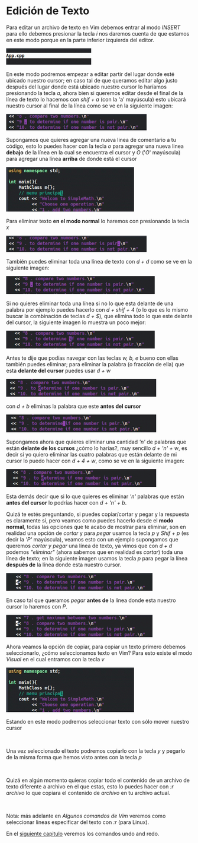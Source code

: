 # Edición de Texto

Para editar un archivo de texto en Vim debemos entrar al modo *INSERT* para ello debemos presionar la tecla *i* nos daremos cuenta de que estamos en este modo porque en la parte inferior izquierda del editor.

<img src="figuras/vi8.gif" title="" alt="Figura 8. modo de insert en vim" data-align="center">

En este modo podremos empezar a editar partir del lugar donde esté ubicado nuestro cursor; en caso tal de que queramos editar algo justo después del lugar donde está ubicado nuestro cursor lo haríamos presionando la tecla *a*, ahora bien si queremos editar desde el final de la línea de texto lo hacemos con *shif + a* (con la 'a' mayúscula) esto ubicará nuestro cursor al final de la línea como se ve en la siguiente imagen:

<img src="figuras/vi9.gif" title="" alt="Figura 9. insertal al final de la linea en vim" data-align="center">

Supongamos que quieres agregar una nueva linea de comentario a tu código, esto lo puedes hacer con  la tecla *o* para agregar una nueva linea **debajo** de la línea en la cual se encuentra el cursor y *O* ('*O*' mayúscula) para agregar una línea **arriba** de donde está el cursor

<img src="figuras/vi37.gif" title="" alt="" data-align="center">

Para eliminar texto **en el modo normal** lo haremos con presionando la tecla *x*

<img src="figuras/vi10.gif" title="" alt="Figura 10. eliminar texto en modo normal" data-align="center">

También puedes eliminar toda una línea de texto con *d + d* como se ve en la siguiente imagen:

<img title="" src="figuras/vi14.gif" alt="Figura 14. eliminar toda una linea de texto en Vim" data-align="center">

Si no quieres eliminar toda una línea si no lo que esta delante de una palabra por ejemplo puedes hacerlo con *d + shif + 4* (o lo que es lo mismo buscar la combinación de teclas *d + $*), que elimina todo lo que este delante del cursor, la siguiente imagen lo muestra un poco mejor:

<img src="figuras/vi15.gif" title="" alt="Figura 15. eliminar después del cursor" data-align="center">

Antes te dije que podías navegar con las teclas *w, b, e* bueno con ellas también puedes eliminar; para eliminar la palabra (o fracción de ella) que esta **delante del cursor** puedes usar *d + w*

<img src="figuras/vi19.gif" title="" alt="Figura 19. d + w en vim" data-align="center">

con *d + b* eliminas la palabra que este **antes del cursor**

<img src="figuras/vi20.gif" title="" alt="Figura 20. d + b" data-align="center">

Supongamos ahora que quieres eliminar una cantidad *'n'* de palabras que están **delante de los cursos** ¿cómo lo harías?, muy sencillo *d + 'n' + w*, es decir si yo quiero eliminar las cuatro palabras que están delante de mi cursor lo puedo hacer con *d + 4 + w*, como se ve en la siguiente imagen:

<img src="figuras/vi21.gif" title="" alt="Figura 21. eliminar n palabras en vim" data-align="center">

Esta demás decir que si lo que quieres es eliminar *'n'* palabras que están **antes del cursor** lo podrías hacer con *d + 'n' + b*.

Quizá te estés preguntando, si puedes copiar/cortar y pegar y la respuesta es claramente si, pero veamos como puedes hacerlo desde el **modo normal**, todas las opciones que te acabo de mostrar para eliminar, son en realidad una opción de *cortar* y para *pegar* usamos la tecla *p* y *Shif + p* (es decir la *'P'* mayúscula), veamos esto con un ejemplo supongamos que queremos *cortar y pegar* una línea de texto, ya vimos que con *d + d* podemos *"eliminar"* (ahora sabemos que en realidad es *cortar*) toda una línea de texto; en la siguiente imagen usamos la tecla *p* para pegar la línea **después de** la línea donde esta nuestro cursor.

<img src="figuras/vi22.gif" title="" alt="Figura 22. cortar y pegar en Vim" data-align="center">

En caso tal que queramos *pegar* **antes de** la línea donde esta nuestro cursor lo haremos con *P*.

<img src="figuras/vi23.gif" title="" alt="Figura 23. copiar y pegar en vim" data-align="center">

Ahora veamos la opción de copiar, para copiar un texto primero debemos seleccionarlo, ¿cómo seleccionamos texto en Vim? Para esto existe el modo *Visual* en el cual entramos con la tecla *v*

<img src="figuras/vi37.gif" title="" alt="" data-align="center">

Estando en este modo podremos seleccionar texto con sólo mover nuestro cursor

<img src="figuras/vi35.gif" title="" alt="" data-align="center">

Una vez seleccionado el texto podremos copiarlo con la tecla *y* y pegarlo de la misma forma que hemos visto antes con la tecla *p*

<img src="figuras/vi36.gif" title="" alt="" data-align="center">

Quizá en algún momento quieras copiar todo el contenido de un archivo de texto diferente a archivo en el que estas, esto lo puedes hacer con *:r archivo* lo que copiara el contenido de *archivo* en tu archivo actual.

<img src="figuras/vi38.gif" title="" alt="" data-align="center">

Nota: más adelante en *Algunos comandos de Vim* veremos como seleccionar lineas especificar del texto con *:r* (para Linux).

En el [siguiente capitulo](capitulo4.md) veremos los comandos undo and redo. 
